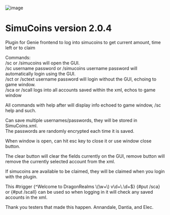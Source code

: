 ![image](https://user-images.githubusercontent.com/28072996/230968213-94371d57-4573-4d6f-b7f5-7171d18985a4.png)

# SimuCoins version 2.0.4
Plugin for Genie frontend to log into simucoins to get current amount, time left or to claim

Commands:<br>
/sc or /simucoins will open the GUI.<br>
/sc username password or /simucoins username password will automatically login using the GUI.<br>
/sct or /sctext username password will login without the GUI, echoing to game window.<br>
/sca or /scall logs into all accounts saved within the xml, echos to game window

All commands with help after will display info echoed to game window, /sc help and such.

Can save multiple usernames/passwords, they will be stored in SimuCoins.xml.<br>
The passwords are randomly encrypted each time it is saved.

When window is open, can hit esc key to close it or use window close button.

The clear button will clear the fields currently on the GUI, remove button will remove the currently selected account from the xml.

If simucoins are available to be claimed, they will be claimed when you login with the plugin.

This #trigger {^Welcome to DragonRealms \\(\w+\\) v\d+\\.\d+$} {#put /sca} or {#put /scall} can be used so when logging in it will check any saved accounts in the xml.

Thank you testers that made this happen. Annandale, Dantia, and Elec.
